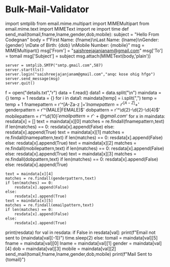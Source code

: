# Bulk-Mail-Validator
import smtplib
from email.mime.multipart import MIMEMultipart
from email.mime.text import MIMEText
import re
import time
def send_mail(tomail,fname,lname,gender,dob,mobile):
    subject = "Hello From Codegnan"
    body = f"First Name: {fname}\nLast Name: {lname}\nGender: {gender} \nDate of Birth: {dob} \nMobile Number: {mobile}"
    msg = MIMEMultipart()
    msg['From'] = "saishreejajanjanam@gmail.com"
    msg['To'] = tomail
    msg['Subject'] = subject
    msg.attach(MIMEText(body,'plain'))

    server = smtplib.SMTP("smtp.gmail.com",587)
    server.starttls()
    server.login("saishreejajanjanam@gmail.com","anqc kose ohig hfgo")
    server.send_message(msg)
    server.quit()
f = open("details.txt","r")
data = f.read()
data1 = data.split("\n")
maindata = {}
temp = 1
resdata = {}
for i in data1:
    maindata[temp] = i.split(",")
    temp = temp + 1
fnamepattern = r'^[A-Za-z ]+$'
lnamepattern = r'^[A-Z]+$'
genderpattern = r'^(MALE|FEMALE)$'
dobpattern = r'^\d{2}-\d{2}-\d{4}$'
mobilepattern = r'^\d{10}$'
emailpattern = r'^.+@gmail.com$'
for x in maindata:
    resdata[x] = []
    text = maindata[x][0]
    matches = re.findall(fnamepattern,text)
    if len(matches) == 0:
        resdata[x].append(False)
    else:
        resdata[x].append(True)
    text = maindata[x][1]
    matches = re.findall(lnamepattern,text)
    if len(matches) == 0:
        resdata[x].append(False)
    else:
        resdata[x].append(True)
    text = maindata[x][2]
    matches = re.findall(mobilepattern,text)
    if len(matches) == 0:
        resdata[x].append(False)
    else:
        resdata[x].append(True)
    text = maindata[x][3]
    matches = re.findall(dobpattern,text)
    if len(matches) == 0:
        resdata[x].append(False)
    else:
        resdata[x].append(True)

    text = maindata[x][4]
    matches = re.findall(genderpattern,text)
    if len(matches) == 0:
        resdata[x].append(False)
    else:
        resdata[x].append(True)
    text = maindata[x][5]
    matches = re.findall(emailpattern,text)
    if len(matches) == 0:
        resdata[x].append(False)
    else:
        resdata[x].append(True)
print(resdata)
for val in resdata:
    if False in resdata[val]:
        print(f"Email not sent to {maindata[val][-1]}")
        time.sleep(2)
    else:
        tomail = maindata[val][5]
        fname = maindata[val][0]
        lname = maindata[val][1]
        gender = maindata[val][4]
        dob = maindata[val][3]
        mobile = maindata[val][2]
        send_mail(tomail,fname,lname,gender,dob,mobile)
        print(f"Mail Sent to {tomail}")
